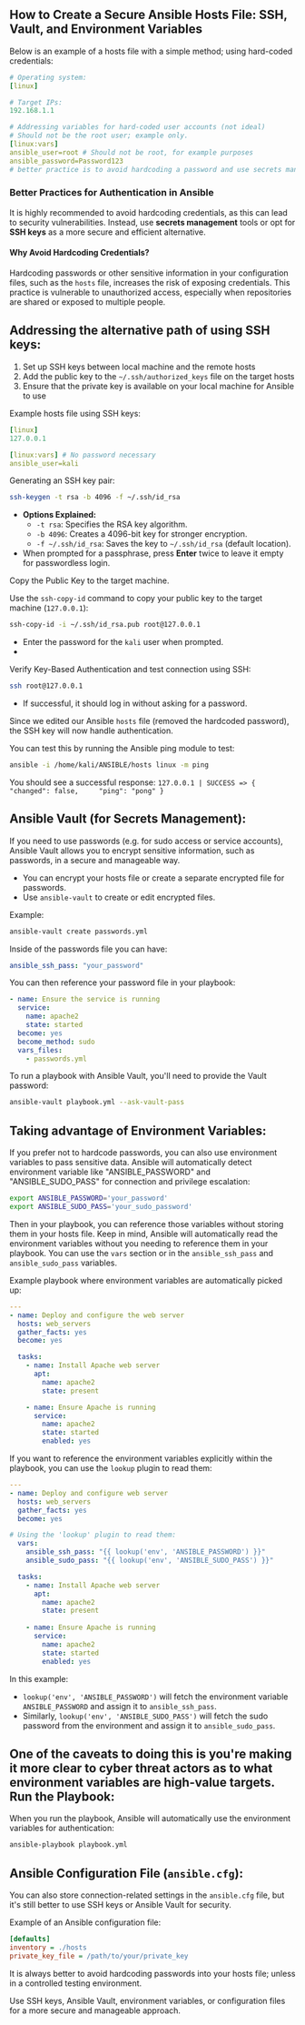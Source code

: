 

How to Create a Secure Ansible Hosts File: SSH, Vault, and Environment Variables
--

Below is an example of a hosts file with a simple method; using hard-coded credentials:
```yaml
# Operating system:
[linux]

# Target IPs:
192.168.1.1

# Addressing variables for hard-coded user accounts (not ideal)
# Should not be the root user; example only.
[linux:vars]
ansible_user=root # Should not be root, for example purposes
ansible_password=Password123
# better practice is to avoid hardcoding a password and use secrets management.
```

### **Better Practices for Authentication in Ansible**

It is highly recommended to avoid hardcoding credentials, as this can lead to security vulnerabilities. Instead, use **secrets management** tools or opt for **SSH keys** as a more secure and efficient alternative.

#### **Why Avoid Hardcoding Credentials?**

Hardcoding passwords or other sensitive information in your configuration files, such as the `hosts` file, increases the risk of exposing credentials. This practice is vulnerable to unauthorized access, especially when repositories are shared or exposed to multiple people.

Addressing the alternative path of using SSH keys:
--

1) Set up SSH keys between local machine and the remote hosts
2) Add the public key to the `~/.ssh/authorized_keys` file on the target hosts
3) Ensure that the private key is available on your local machine for Ansible to use

Example hosts file using SSH keys:
```yaml
[linux]
127.0.0.1

[linux:vars] # No password necessary
ansible_user=kali
```
Generating an SSH key pair:
```bash
ssh-keygen -t rsa -b 4096 -f ~/.ssh/id_rsa
````

- **Options Explained:**
    - `-t rsa`: Specifies the RSA key algorithm.
    - `-b 4096`: Creates a 4096-bit key for stronger encryption.
    - `-f ~/.ssh/id_rsa`: Saves the key to `~/.ssh/id_rsa` (default location).
- When prompted for a passphrase, press **Enter** twice to leave it empty for passwordless login.

Copy the Public Key to the target machine.

Use the `ssh-copy-id` command to copy your public key to the target machine (`127.0.0.1`):
```bash
ssh-copy-id -i ~/.ssh/id_rsa.pub root@127.0.0.1
```

- Enter the password for the `kali` user when prompted.
- 
Verify Key-Based Authentication and test connection using SSH:
```bash
ssh root@127.0.0.1
```
- If successful, it should log in without asking for a password.

Since we edited our Ansible `hosts` file (removed the hardcoded password), the SSH key will now handle authentication.

You can test this by running the Ansible ping module to test:
```bash
ansible -i /home/kali/ANSIBLE/hosts linux -m ping
```

You should see a successful response:
`127.0.0.1 | SUCCESS => {     "changed": false,     "ping": "pong" }`

Ansible Vault (for Secrets Management):
--

If you need to use passwords (e.g. for sudo access or service accounts), Ansible Vault allows you to encrypt sensitive information, such as passwords, in a secure and manageable way.
* You can encrypt your hosts file or create a separate encrypted file for passwords.
* Use `ansible-vault` to create or edit encrypted files.

Example:
```bash
ansible-vault create passwords.yml
```

Inside of the passwords file you can have:
```yaml
ansible_ssh_pass: "your_password"
```

You can then reference your password file in your playbook:
```yaml
- name: Ensure the service is running
  service:
    name: apache2
    state: started
  become: yes 
  become_method: sudo 
  vars_files:
    - passwords.yml
```

To run a playbook with Ansible Vault, you'll need to provide the Vault password:
```bash
ansible-vault playbook.yml --ask-vault-pass
```

Taking advantage of Environment Variables:
--

If you prefer not to hardcode passwords, you can also use environment variables to pass sensitive data. Ansible will automatically detect environment variable like "ANSIBLE_PASSWORD" and "ANSIBLE_SUDO_PASS" for connection and privilege escalation:
```bash
export ANSIBLE_PASSWORD='your_password'
export ANSIBLE_SUDO_PASS='your_sudo_password'
```

Then in your playbook, you can reference those variables without storing them in your hosts file. Keep in mind, Ansible will automatically read the environment variables without you needing to reference them in your playbook. You can use the `vars` section or in the `ansible_ssh_pass` and `ansible_sudo_pass` variables.

Example playbook where environment variables are automatically picked up:
```yaml
---
- name: Deploy and configure the web server
  hosts: web_servers
  gather_facts: yes
  become: yes

  tasks:
	- name: Install Apache web server
	  apt:
	    name: apache2
	    state: present

	- name: Ensure Apache is running
	  service:
	    name: apache2
	    state: started
	    enabled: yes
```

If you want to reference the environment variables explicitly within the playbook, you can use the `lookup` plugin to read them:
```yaml
---
- name: Deploy and configure web server
  hosts: web_servers
  gather_facts: yes
  become: yes

# Using the 'lookup' plugin to read them:
  vars:
    ansible_ssh_pass: "{{ lookup('env', 'ANSIBLE_PASSWORD') }}"
    ansible_sudo_pass: "{{ lookup('env', 'ANSIBLE_SUDO_PASS') }}"

  tasks:
    - name: Install Apache web server
      apt:
        name: apache2
        state: present
        
	- name: Ensure Apache is running
	  service:
	    name: apache2
	    state: started
	    enabled: yes
```

In this example:

- `lookup('env', 'ANSIBLE_PASSWORD')` will fetch the environment variable `ANSIBLE_PASSWORD` and assign it to `ansible_ssh_pass`.
- Similarly, `lookup('env', 'ANSIBLE_SUDO_PASS')` will fetch the sudo password from the environment and assign it to `ansible_sudo_pass`.

One of the caveats to doing this is you're making it more clear to cyber threat actors as to what environment variables are high-value targets. 
Run the Playbook:
---

When you run the playbook, Ansible will automatically use the environment variables for authentication:

```bash
ansible-playbook playbook.yml
```
Ansible Configuration File (`ansible.cfg`):
---

You can also store connection-related settings in the `ansible.cfg` file, but it's still better to use SSH keys or Ansible Vault for security.

Example of an Ansible configuration file:
```ini
[defaults]
inventory = ./hosts
private_key_file = /path/to/your/private_key
```

It is always better to avoid hardcoding passwords into your hosts file; unless in a controlled testing environment. 

Use SSH keys, Ansible Vault, environment variables, or configuration files for a more secure and manageable approach. 
